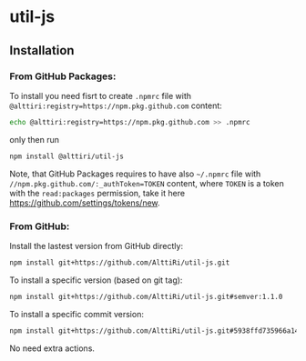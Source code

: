 # util-js

## Installation

### From GitHub Packages:
To install you need fisrt to create `.npmrc` file with `@alttiri:registry=https://npm.pkg.github.com` content:
```bash
echo @alttiri:registry=https://npm.pkg.github.com >> .npmrc
```

only then run

```bash
npm install @alttiri/util-js
```
Note, that GitHub Packages requires to have also `~/.npmrc` file with `//npm.pkg.github.com/:_authToken=TOKEN` content, where `TOKEN` is a token with the `read:packages` permission, take it here https://github.com/settings/tokens/new. 

### From GitHub:
Install the lastest version from GitHub directly:
```bash
npm install git+https://github.com/AlttiRi/util-js.git
```

To install a specific version (based on git tag):
```bash
npm install git+https://github.com/AlttiRi/util-js.git#semver:1.1.0
```

To install a specific commit version:
```bash
npm install git+https://github.com/AlttiRi/util-js.git#5938ffd735966a1427feca5057a779e99c2a6cad
```

No need extra actions.

